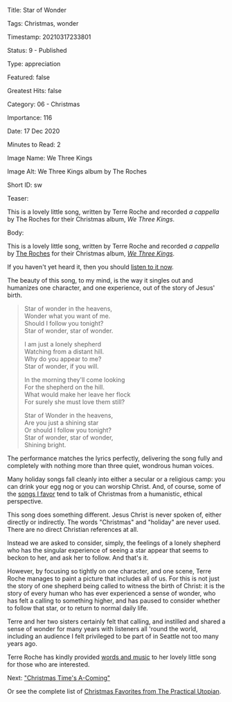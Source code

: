 Title:  Star of Wonder

Tags:   Christmas, wonder

Timestamp: 20210317233801

Status: 9 - Published

Type:   appreciation

Featured: false

Greatest Hits: false

Category: 06 - Christmas

Importance: 116

Date:   17 Dec 2020

Minutes to Read: 2

Image Name: We Three Kings

Image Alt: We Three Kings album by The Roches

Short ID: sw

Teaser:

This is a lovely little song, written by Terre Roche and recorded *a cappella* by The Roches for their Christmas album, *We Three Kings*.


Body:

This is a lovely little song, written by Terre Roche and recorded *a cappella* by [The Roches][roches] for their Christmas album, [*We Three Kings*][amazon].

If you haven't yet heard it, then you should [listen to it now][apple].

The beauty of this song, to my mind, is the way it singles out and humanizes one character, and one experience, out of the story of Jesus' birth.

> Star of wonder in the heavens,  
> Wonder what you want of me.  
> Should I follow you tonight?  
> Star of wonder, star of wonder.
>   
> I am just a lonely shepherd  
> Watching from a distant hill.  
> Why do you appear to me?  
> Star of wonder, if you will.  
> 
> In the morning they'll come looking  
> For the shepherd on the hill.  
> What would make her leave her flock  
> For surely she must love them still?  
> 
> Star of Wonder in the heavens,  
> Are you just a shining star  
> Or should I follow you tonight?  
> Star of wonder, star of wonder,   
> Shining bright.

The performance matches the lyrics perfectly, delivering the song fully and completely with nothing more than three quiet, wondrous human voices. 

Many holiday songs fall cleanly into either a secular or a religious camp: you can drink your egg nog or you can worship Christ. And, of course, some of the [songs I favor][xmas] tend to talk of Christmas from a humanistic, ethical perspective. 

This song does something different. Jesus Christ is never spoken of, either directly or indirectly. The words "Christmas" and "holiday" are never used. There are no direct Christian references at all. 

Instead we are asked to consider, simply, the feelings of a lonely shepherd who has the singular experience of seeing a star appear that seems to beckon to her, and ask her to follow. And that's it. 

However, by focusing so tightly on one character, and one scene, Terre Roche manages to paint a picture that includes all of us. For this is not just the story of one shepherd being called to witness the birth of Christ: it is the story of every human who has ever experienced a sense of wonder, who has felt a calling to something higher, and has paused to consider whether to follow that star, or to return to normal daily life.  

Terre and her two sisters certainly felt that calling, and instilled and shared a sense of wonder for many years with listeners all 'round the world, including an audience I felt privileged to be part of in Seattle not too many years ago. 
 
Terre Roche has kindly provided [words and music][sow] to her lovely little song for those who are interested. 

Next: ["Christmas Time's A-Coming"](christmas-times-a-coming.html)

Or see the complete list of [Christmas Favorites from The Practical Utopian](christmas-favorites-from-the-practical-utopian.html).

[amazon]: https://www.amazon.com/We-Three-Kings-Roches/dp/B000009V0M/ref=as_li_ss_tl?s=music&ie=UTF8&qid=1513703150&sr=1-1&keywords=the+roches+we+three+kings&linkCode=ll1&tag=wordsaboutsongs-20&linkId=1fa75b3ff92461ed853fbb879a54a300

[apple]: https://music.apple.com/us/album/star-of-wonder/1443869614?i=1443870076

[roches]: https://www.allmusic.com/artist/the-roches-mn0000791120

[sow]: http://www.roches.com/scores/sow.html

[xmas]: christmas-favorites-from-the-practical-utopian.html
